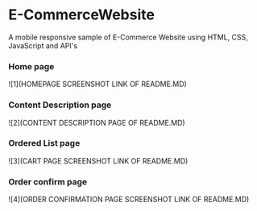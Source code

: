 # E-CommerceWebsite
 A mobile responsive sample of E-Commerce Website using HTML, CSS, JavaScript and API's
 
 
 
### Home page
![1](HOMEPAGE SCREENSHOT LINK OF README.MD)



### Content Description page
![2](CONTENT DESCRIPTION PAGE OF README.MD)



### Ordered List page
![3](CART PAGE SCREENSHOT LINK OF README.MD)



### Order confirm page
![4](ORDER CONFIRMATION PAGE SCREENSHOT LINK OF README.MD)
